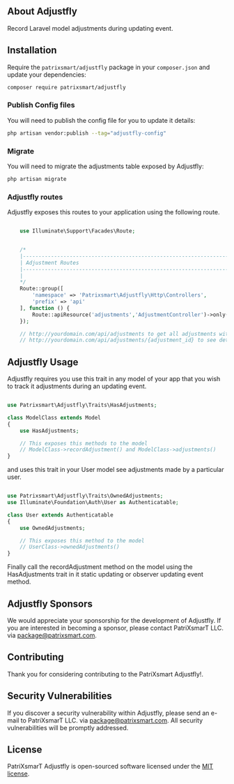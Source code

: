 ## About Adjustfly

Record Laravel model adjustments during updating event.

## Installation

Require the `patrixsmart/adjustfly` package in your `composer.json` and update your dependencies:

```sh
composer require patrixsmart/adjustfly
```

### Publish Config files

You will need to publish the config file for you to update it details:

```sh
php artisan vendor:publish --tag="adjustfly-config"
```

### Migrate

You will need to migrate the adjustments table exposed by Adjustfly:

```sh
php artisan migrate
```

### Adjustfly routes

Adjustfly exposes this routes to your application using the following route.

```php

    use Illuminate\Support\Facades\Route;


    /*
    |--------------------------------------------------------------------------
    | Adjustment Routes
    |--------------------------------------------------------------------------
    |
    */
    Route::group([
        'namespace' => 'Patrixsmart\Adjustfly\Http\Controllers',
        'prefix' => 'api'
    ], function () {
        Route::apiResource('adjustments','AdjustmentController')->only(['index','show']);
    });

    // http://yourdomain.com/api/adjustments to get all adjustments with pagination
    // http://yourdomain.com/api/adjustments/{adjustment_id} to see details of an adjustment made
```

## Adjustfly Usage

Adjustfly requires you use this trait in any model of your app that you wish to track it adjustments
during an updating event.

```php

use Patrixsmart\Adjustfly\Traits\HasAdjustments;

class ModelClass extends Model
{
    use HasAdjustments;

    // This exposes this methods to the model
    // ModelClass->recordAdjustment() and ModelClass->adjustments()
}
```

and uses this trait in your User model see adjustments made by a particular user.

```php

use Patrixsmart\Adjustfly\Traits\OwnedAdjustments;
use Illuminate\Foundation\Auth\User as Authenticatable;

class User extends Authenticatable
{
    use OwnedAdjustments;

    // This exposes this method to the model
    // UserClass->ownedAdjustments()
}
```

Finally call the recordAdjustment method on the model using the HasAdjustments trait in it
static updating or observer updating event method.

## Adjustfly Sponsors

We would appreciate your sponsorship for the development of Adjustfly. If you are interested in becoming a sponsor, please contact PatriXsmarT LLC. via [package@patrixsmart.com](mailto:package@patrixsmart.com).

## Contributing

Thank you for considering contributing to the PatriXsmart Adjustfly!.

## Security Vulnerabilities

If you discover a security vulnerability within Adjustfly, please send an e-mail to PatriXsmarT LLC. via [package@patrixsmart.com](mailto:package@patrixsmart.com). All security vulnerabilities will be promptly addressed.

## License

PatriXsmarT Adjustfly is open-sourced software licensed under the [MIT license](https://opensource.org/licenses/MIT).
